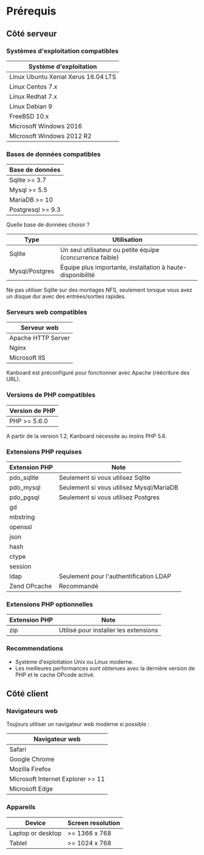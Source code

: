 Prérequis
=========

Côté serveur
------------

### Systèmes d'exploitation compatibles

| Système d'exploitation               |
|--------------------------------------|
| Linux Ubuntu Xenial Xerus 16.04 LTS  |
| Linux Centos 7.x                     |
| Linux Redhat 7.x                     |
| Linux Debian 9                       |
| FreeBSD 10.x                         |
| Microsoft Windows 2016               |
| Microsoft Windows 2012 R2            |

### Bases de données compatibles

| Base de données    |
|--------------------|
| Sqlite >= 3.7      |
| Mysql >= 5.5       |
| MariaDB >= 10      |
| Postgresql >= 9.3  |

Quelle base de données choisir ?

| Type            | Utilisation                                                 |
|-----------------|-------------------------------------------------------------|
| Sqlite          | Un seul utilisateur ou petite équipe (concurrence faible)   |
| Mysql/Postgres  | Équipe plus importante, installation à haute-disponibilité  |

Ne pas utiliser Sqlite sur des montages NFS, seulement lorsque vous avez un disque dur avec des entrées/sorties rapides.

### Serveurs web compatibles

| Serveur web        |
|--------------------|
| Apache HTTP Server |
| Nginx              |
| Microsoft IIS      |

Kanboard est préconfiguré pour fonctionner avec Apache (réécriture des URL).

### Versions de PHP compatibles

| Version de PHP |
|----------------|
| PHP >= 5.6.0   |

A partir de la version 1.2, Kanboard nécessite au moins PHP 5.6.

### Extensions PHP requises

| Extension PHP              | Note                                     |
|----------------------------|------------------------------------------|
| pdo_sqlite                 | Seulement si vous utilisez Sqlite        |
| pdo_mysql                  | Seulement si vous utilisez Mysql/MariaDB |
| pdo_pgsql                  | Seulement si vous utilisez Postgres      |
| gd                         |                                          |
| mbstring                   |                                          |
| openssl                    |                                          |
| json                       |                                          |
| hash                       |                                          |
| ctype                      |                                          |
| session                    |                                          |
| ldap                       | Seulement pour l'authentification LDAP   |
| Zend OPcache               | Recommandé                               |

### Extensions PHP optionnelles

| Extension PHP              | Note                                       |
|----------------------------|--------------------------------------------|
| zip                        | Utilisé pour installer les extensions      |

### Recommendations

- Système d'exploitation Unix ou Linux moderne.
- Les meilleures performances sont obtenues avec la dernière version de PHP et le cache OPcode activé.

Côté client
-----------

### Navigateurs web

Toujours utiliser un navigateur web moderne si possible :

| Navigateur web                        |
|---------------------------------------|
| Safari                                |
| Google Chrome                         |
| Mozilla Firefox                       |
| Microsoft Internet Explorer >= 11     |
| Microsoft Edge                        |

### Appareils

| Device            | Screen resolution  |
|-------------------|--------------------|
| Laptop or desktop | >= 1366 x 768      |
| Tablet            | >= 1024 x 768      |
